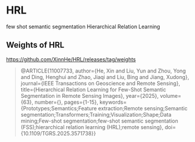 # HRL
few shot semantic segmentation
Hierarchical Relation Learning


## Weights of HRL
https://github.com/XinnHe/HRL/releases/tag/weights




> @ARTICLE{11007733,
  author={He, Xin and Liu, Yun and Zhou, Yong and Ding, Henghui and Zhao, Jiaqi and Liu, Bing and Jiang, Xudong},
  journal={IEEE Transactions on Geoscience and Remote Sensing}, 
  title={Hierarchical Relation Learning for Few-Shot Semantic Segmentation in Remote Sensing Images}, 
  year={2025},
  volume={63},
  number={},
  pages={1-15},
  keywords={Prototypes;Semantics;Feature extraction;Remote sensing;Semantic segmentation;Transformers;Training;Visualization;Shape;Data mining;Few-shot segmentation;few-shot semantic segmentation (FSS);hierarchical relation learning (HRL);remote sensing},
  doi={10.1109/TGRS.2025.3571738}}
